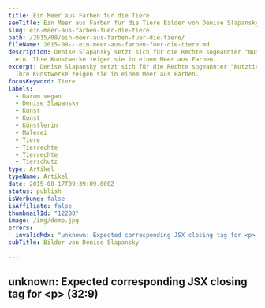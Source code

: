 ```yaml
---
title: Ein Meer aus Farben für die Tiere
seoTitle: Ein Meer aus Farben für die Tiere Bilder von Denise Slapansky
slug: ein-meer-aus-farben-fuer-die-tiere
path: /2015/08/ein-meer-aus-farben-fuer-die-tiere/
fileName: 2015-08---ein-meer-aus-farben-fuer-die-tiere.md
description: Denise Slapansky setzt sich für die Rechte sogeannter "Nutztiere"
  ein. Ihre Kunstwerke zeigen sie in einem Meer aus Farben.
excerpt: Denise Slapansky setzt sich für die Rechte sogeannter "Nutztiere" ein.
  Ihre Kunstwerke zeigen sie in einem Meer aus Farben.
focusKeyword: Tiere
labels:
  - Darum vegan
  - Denise Slapansky
  - Kunst
  - Kunst
  - Künstlerin
  - Malerei
  - Tiere
  - Tierrechte
  - Tierrechte
  - Tierschutz
type: Artikel
typeName: Artikel
date: 2015-08-17T09:39:09.000Z
status: publish
isWerbung: false
isAffiliate: false
thumbnailId: "12288"
image: /img/demo.jpg
errors:
  invalidMdx: "unknown: Expected corresponding JSX closing tag for <p> (32:9)"
subTitle: Bilder von Denise Slapansky
  
---
```


## unknown: Expected corresponding JSX closing tag for &lt;p> (32:9)

<!--
![Denise auf dem Überlebenshof Scottmaring](http://cardamonchai.com/wp-content/uploads/2015/08/11913231_1009917619054983_262499720_n-640x853.jpg "Denise auf dem Überlebenshof Scottmaring")

**Vor Kurzem berichtete ich hier im Blog über eine sehr liebe Dame, die vegane
Häkelmützen mit Statement [<sup>1</sup>](#1) herstellt und sich für die Rechte
der Tiere einsetzt. Denise Slapansky stellte mir jetzt ihr neuestes Projekt
vor.**

Die kreative Friedbergerin häkelt nicht nur, sie hat noch viele weitere Talente.
Seit frühester Kindheit malt und zeichnet sie, meistens schwarz-weiß mit Kohle,
Bleistift oder Kreide. Später kam dann noch die Bildhauerei dazu.

## Farbe, Licht und Freiheit

Während ihrer Ausbildung zur Kunsttherapeutin entdeckte Denise die Farben für
sich, lernte sie kennen und lieben und bringt sie seitdem in ihren Kunstwerken
zum Einsatz.

<blockquote>Mit meinen Bildern setze ich sogenannte "Nutztiere" in ein "Meer aus Farben". So heißt auch ein Song des Berliner Singer/Songwriter-Duos Berge. Er hat mich sehr inspiriert und könnte auch von einigen der Tiere gesungen werden. [<sup>2</sup>](#2)  So muss das für sie sein, wenn sie befreit werden.

![Denise beim Zaunbau auf dem Überlebenshof](http://cardamonchai.com/wp-content/uploads/2015/08/11910611_1009917545721657_897681080_n-640x853.jpg "Denise beim Zaunbau auf dem Überlebenshof")

Licht, nur durch das Licht entstehende Farben, Luft, Freiheit, Liebe. Das fängt
schon beim Futter an: Der Einheitsfraß, den z. B. Schweine bekommen: Ein grauer
Brei, der den Kot flüssig halten soll, damit dieser durch die Spalten im Stall
abfließt, denn während der sogenannten Mastperiode wird der ja nicht gereinigt.

Die Tiere, die ich male, konnten diesem Schicksal entfliehen, sind am Leben und
haben die Farben, das Leben, die Schönheit und ihre Sinne entdeckt. Sie durften
die Liebe der Menschen kennenlernen und nicht nur ihre dunkle Seite.

Ich bin keine Tiermalerin. Es geht mir nicht um das "Genauso wie", dafür gibt es
Fotografen oder andere, die sich darauf spezialisiert haben. Meine Bilder setzen
die Tiere in einen Kontext, in dem sie sein sollten: Mitten im Leben, das bunt
und schön ist, das man genießen muss, es ist das Einzige, das uns allen wirklich
gehört.</blockquote>

![Bild aus dem Atelier von Denise](http://cardamonchai.com/wp-content/uploads/2015/08/11846215_1006376552742423_1526749849_n-640x480.jpg "Bild aus dem Atelier von Denise")

Denise geht es um die Stimmung, den Ausdruck und den Kontext. Sie möchte, dass
ihre Bilder immer wieder gerne angesehen werden.

> Der Betrachter soll sich selbst mit Farben, mit Leben und mit positiver
> Stimmung auftanken.

Die Künstlerin möchte mit ihren Werken nicht nur eine positive und entlastende
Stimmung ausstrahlen, sondern letztlich auch klarmachen, dass die Tiere nicht da
hingehören, wo sie gehalten werden. Einige der Bilder spendet sie an
Überlebenshöfe, die diese versteigern und damit etwas zum Unterhalt ihrer Tiere
beitragen können.

## Sissi und Franz

![Sissi und Franz](http://cardamonchai.com/wp-content/uploads/2015/08/11872662_1009917649054980_786126211_n-640x360.jpg "Sissi und Franz")

Während mir Denise von ihren Kunstwerken erzählte, berichtete sie mir auch von
Sissi und Franz. Sissi wurde von einer Tierärztin entdeckt, die ihn auf einen
Überlebenshof [<sup>3</sup>](#3) brachte. Dort kümmert man sich seither um ihre
Versorgung.

Sissis Retterin ist so verliebt in das Schweinekind, dass sie fand, Sissi müsse
Gesellschaft bekommen. Die Betreiberin des Hofes bekam dann Franz geschenkt, der
aufgrund eines Hodendurchbruchs für den Bauern "wertlos" geworden war.

![Franz](http://cardamonchai.com/wp-content/uploads/2015/08/11882296_1007471632632915_4177767694622563308_o-640x853.jpg "Franz")

Die beiden waren von Anfang an ein Herz und eine Seele, Sissi kümmert sich ganz
rührend um den kleinen Mann. Wenn es die Zeit zulässt, besucht Denise die beiden
und hilft bei den Renovierungsarbeiten auf dem Hof mit.

Franz wird auch auf dem nächsten Bild von Denise zu sehen sein, das derzeit in
Arbeit ist, außerdem wird er das Motiv für den nächsten Stoff ihrer Mützenmarke
WYOB [<sup>1</sup>](#1) sein.

## Bildergalerie: Tiere von Denise Slapansky

[gallery type="rectangular" link="none"
ids="12292,12290,12288,12289,12287,12285,12283,12284,12282,12280,12279"]

Mit lieben Grüßen von Denise sind hier für Euch Berge mit "Meer aus Farben":

<iframe src="https://www.youtube.com/embed/7rHWnRHd3lg" width="560" height="315" frameborder="0" allowfullscreen="allowfullscreen"></iframe>-  [1]  [WYOB - Vegane Mützen mit Statement](/2015/04/vegane-haekelmuetzen-mit-statement/)
-  [2]  [Berge - "Meer aus Farben"](https://www.youtube.com/watch?v=7rHWnRHd3lg)
-  [3]  [Überlebenshof Scottmaring](http://www.tiere-leben.de/Scottmaring.html)

-->

  